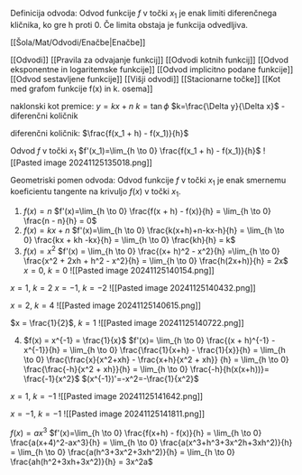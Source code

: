 Definicija odvoda:
Odvod funkcije $f$ v točki $x_1$ je enak limiti diferenčnega kličnika, ko gre h proti 0.
Če limita obstaja je funkcija odvedljiva.

[[Šola/Mat/Odvodi/Enačbe|Enačbe]]

[[Odvodi]]
[[Pravila za odvajanje funkcij]]
[[Odvodi kotnih funkcij]]
[[Odvod eksponentne in logaritemske funkcije]]
[[Odvod implicitno podane funkcije]]
[[Odvod sestavljene funkcije]]
[[Višji odvodi]]
[[Stacionarne točke]]
[[Kot med grafom funkcije f(x) in k. osema]]

naklonski kot premice:
$y=kx+n$
$k = \tan \phi$
$k=\frac{\Delta y}{\Delta x}$ - diferenčni količnik

diferenčni količnik:
$\frac{f(x_1 + h) - f(x_1)}{h}$

Odvod $f$ v točki $x_1$
$f'(x_1)=\lim_{h \to 0} \frac{f(x_1 + h) - f(x_1)}{h}$
![[Pasted image 20241125135018.png]]

Geometriski pomen odvoda:
Odvod funkcije $f$ v točki $x_1$ je enak smernemu koeficientu tangente na krivuljo $f(x)$ v točki $x_1$.

1. $f(x)=n$
$f'(x)=\lim_{h \to 0} \frac{f(x + h) - f(x)}{h} = \lim_{h \to 0} \frac{n - n}{h} = 0$
2. $f(x)=kx+n$
$f'(x)=\lim_{h \to 0} \frac{k(x+h)+n-kx-h}{h} = \lim_{h \to 0} \frac{kx + kh -kx}{h} = \lim_{h \to 0} \frac{kh}{h} = k$
3. $f(x) = x^2$
$f'(x) = \lim_{h \to 0} \frac{(x+ h)^2 - x^2}{h} =\lim_{h \to 0} \frac{x^2 + 2xh + h^2 - x^2}{h} = \lim_{h \to 0} \frac{h(2x+h)}{h} = 2x$
$x=0$, $k=0$
![[Pasted image 20241125140154.png]]

$x = 1$, $k=2$
$x = -1$, $k = -2$
![[Pasted image 20241125140432.png]]

$x = 2$, $k = 4$
![[Pasted image 20241125140615.png]]

$x = \frac{1}{2}$, $k = 1$
![[Pasted image 20241125140722.png]]

4. $f(x) = x^{-1} = \frac{1}{x}$
$f'(x)= \lim_{h \to 0} \frac{(x + h)^{-1} - x^{-1}}{h} = \lim_{h \to 0} \frac{\frac{1}{x+h} - \frac{1}{x}}{h} = \lim_{h \to 0} \frac{\frac{x}{x^2+xh} - \frac{x+h}{x^2 + xh}} {h} = \lim_{h \to 0} \frac{\frac{-h}{x^2 + xh}}{h} = \lim_{h \to 0} \frac{-h}{h(x(x+h))}= \frac{-1}{x^2}$
$(x^{-1})'=-x^2=-\frac{1}{x^2}$

$x = 1$, $k=-1$
![[Pasted image 20241125141642.png]]

$x= -1$, $k = -1$
![[Pasted image 20241125141811.png]]

$f(x)=ax^3$
$f'(x)=\lim_{h \to 0} \frac{f(x+h) - f(x)}{h} = \lim_{h \to 0} \frac{a(x+4)^2-ax^3}{h} = \lim_{h \to 0} \frac{a(x^3+h^3+3x^2h+3xh^2)}{h} = \lim_{h \to 0} \frac{a(h^3+3x^2+3xh^2)}{h} = \lim_{h \to 0} \frac{ah(h^2+3xh+3x^2)}{h} = 3x^2a$